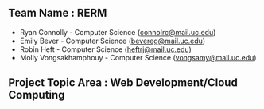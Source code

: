 ## Team Name : RERM

- Ryan Connolly - Computer Science (connolrc@mail.uc.edu)
- Emily Bever - Computer Science (bevereg@mail.uc.edu)
- Robin Heft - Computer Science (heftrj@mail.uc.edu)
- Molly Vongsakhamphouy - Computer Science (vongsamy@mail.uc.edu)

## Project Topic Area : Web Development/Cloud Computing
